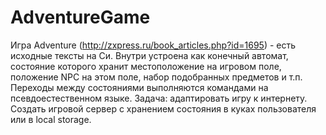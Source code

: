 # AdventureGame
Игра Adventure (http://zxpress.ru/book_articles.php?id=1695) - есть исходные
тексты на Си. Внутри устроена как конечный автомат, состояние которого
хранит местоположение на игровом поле, положение NPC на этом поле,
набор подобранных предметов  и т.п. Переходы между состояниями
выполняются командами на псевдоестественном языке.
Задача: адаптировать игру к интернету. Создать игровой сервер с хранением
состояния в куках пользователя или в local storage.
